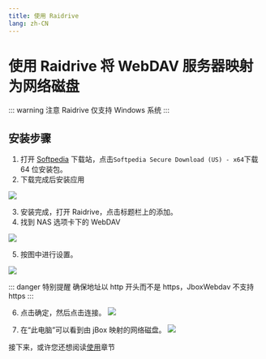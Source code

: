 ```yaml
---
title: 使用 Raidrive
lang: zh-CN
---
```


# 使用 Raidrive 将 WebDAV 服务器映射为网络磁盘<Badge text="推荐" type="tip"/>

::: warning 注意
Raidrive 仅支持 Windows 系统
:::

## 安装步骤
1. 打开 [Softpedia](https://www.softpedia.com/get/Tweak/System-Tweak/RaiDrive.shtml#download) 下载站，点击`Softpedia Secure Download (US) - x64`下载 64 位安装包。
2. 下载完成后安装应用

![](https://s2.loli.net/2022/08/01/YXDldmaKZFuxnrB.png)

3. 安装完成，打开 Raidrive，点击标题栏上的添加。
4. 找到 NAS 选项卡下的 WebDAV

![](https://s2.loli.net/2022/09/03/a3elJT92dCSsmtq.png)

5. 按图中进行设置。

![](https://s2.loli.net/2022/08/01/ZIwj7W6t8ul3gDx.png)

::: danger 特别提醒
确保地址以 http 开头而不是 https，JboxWebdav 不支持 https
:::

6. 点击确定，然后点击连接。
![](https://s2.loli.net/2022/08/01/pnL6Y2zPcmXFxOk.png)

7. 在“此电脑”可以看到由 jBox 映射的网络磁盘。
![](https://s2.loli.net/2022/08/01/Et5hmrYgKReUslX.png)

接下来，或许您还想阅读[使用](../tip/)章节